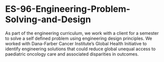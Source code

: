 # ES-96-Engineering-Problem-Solving-and-Design
As part of the engineering curriculum, we work with a client for a semester to solve a self defined problem using engineering design principles. We worked with Dana-Farber Cancer Institute’s Global Health Initiative to identify engineering solutions that could reduce global unequal access to paediatric oncology care and associated disparities in outcomes.
